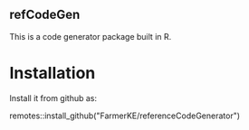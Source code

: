 ## refCodeGen

This is a code generator package built in R.

# Installation

Install it from github as:

remotes::install_github("FarmerKE/referenceCodeGenerator")


